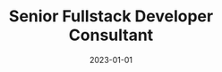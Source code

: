 ---
title: "Senior Fullstack Developer Consultant"
company: "Klub Vollmer"
date: 2023-01-01
text: 'I created a Next.js website for the online cooking community Klub Vollmer. You can purchase access to the community through the website and get access to a vast catalog of cooking videos and recipes. Beyond the website, I led the creation of a webshop, empowering members and other visitors to purchase the signature kitchen tools.'
highlights: [
  'Wrote functional specs and user stories to plan out project.',
  'Built Next.js website (App Router) from scratch according to business specs.',
  'Migrated data from legacy system to new database while preserving all the relevant data.',
  'Developed UI components from Figma design based on Tailwind.',
  'Created Node.js API to support integration from 3rd party.',
  'Created solid queuing system based on Hangfire.',
  'Used AWS API Gateway to proxy API and webhooks.'
]
skills: ['Next.js', 'Node.js', 'React', 'Redux', 'Figma', 'Tailwind', 'Hangfire', 'API Gateway', 'Terraform']
website: 'https://klubvollmer.dk'
---